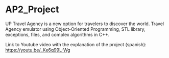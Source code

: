 # AP2_Project
UP Travel Agency is a new option for travelers to discover the world. 
Travel Agency emulator using Object-Oriented Programming, STL library, exceptions, files, and complex algorithms in C++.

Link to Youtube video with the explanation of the project (spanish): https://youtu.be/_Ke6q99L-Wg
